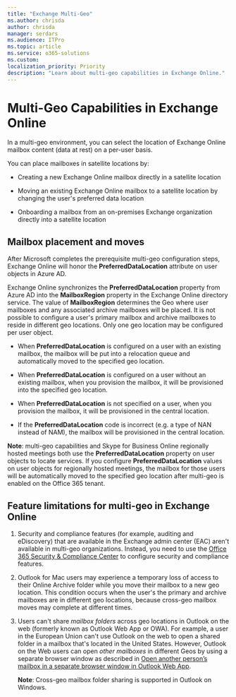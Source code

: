 ```yaml
---
title: "Exchange Multi-Geo"
ms.author: chrisda
author: chrisda
manager: serdars
ms.audience: ITPro
ms.topic: article
ms.service: o365-solutions
ms.custom: 
localization_priority: Priority
description: "Learn about multi-geo capabilities in Exchange Online."
---
```


# Multi-Geo Capabilities in Exchange Online

In a multi-geo environment, you can select the location of Exchange Online mailbox content (data at rest) on a per-user basis.

You can place mailboxes in satellite locations by:

- Creating a new Exchange Online mailbox directly in a satellite location

- Moving an existing Exchange Online mailbox to a satellite location by changing the user's preferred data location

- Onboarding a mailbox from an on-premises Exchange organization directly into a satellite location

## Mailbox placement and moves
After Microsoft completes the prerequisite multi-geo configuration steps, Exchange Online will honor the **PreferredDataLocation** attribute on user objects in Azure AD.

Exchange Online synchronizes the **PreferredDataLocation** property from Azure AD into the **MailboxRegion** property in the Exchange Online directory service. The value of **MailboxRegion** determines the Geo where user mailboxes and any associated archive mailboxes will be placed. It is not possible to configure a user's primary mailbox and archive mailboxes to reside in different geo locations. Only one geo location may be configured per user object.

- When **PreferredDataLocation** is configured on a user with an existing mailbox, the mailbox will be put into a relocation queue and automatically moved to the specified geo location. 

- When **PreferredDataLocation** is configured on a user without an existing mailbox, when you provision the mailbox, it will be provisioned into the specified geo location. 

- When **PreferredDataLocation** is not specified on a user, when you provision the mailbox, it will be provisioned in the central location.

- If the **PreferredDataLocation** code is incorrect (e.g. a type of NAN instead of NAM), the mailbox will be provisioned in the central location.

**Note**: multi-geo capabilities and Skype for Business Online regionally hosted meetings both use the **PreferredDataLocation** property on user objects to locate services. If you configure **PreferredDataLocation** values on user objects for regionally hosted meetings, the mailbox for those users will be automatically moved to the specified geo location after multi-geo is enabled on the Office 365 tenant.

## Feature limitations for multi-geo in Exchange Online

1. Security and compliance features (for example, auditing and eDiscovery) that are available in the Exchange admin center (EAC) aren't available in multi-geo organizations. Instead, you need to use the [Office 365 Security & Compliance Center](https://support.office.com/article/7e696a40-b86b-4a20-afcc-559218b7b1b8) to configure security and compliance features.

2. Outlook for Mac users may experience a temporary loss of access to their Online Archive folder while you move their mailbox to a new geo location. This condition occurs when the user's the primary and archive mailboxes are in different geo locations, because cross-geo mailbox moves may complete at different times.

3. Users can't share *mailbox folders* across geo locations in Outlook on the web (formerly known as Outlook Web App or OWA). For example, a user in the European Union can't use Outlook on the web to open a shared folder in a mailbox that's located in the United States. However, Outlook on the Web users can open *other mailboxes* in different Geos by using a separate browser window as described in [Open another person’s mailbox in a separate browser window in Outlook Web App](https://support.office.com/article/A909AD30-E413-40B5-A487-0EA70B763081#__toc372210362).

    **Note**: Cross-geo mailbox folder sharing is supported in Outlook on Windows.

